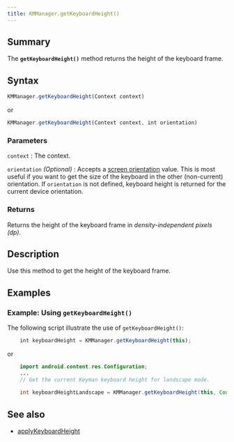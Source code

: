 ```yaml
---
title: KMManager.getKeyboardHeight()
---
```


## Summary

The **`getKeyboardHeight()`** method returns the height of the keyboard
frame.

## Syntax

``` javascript
KMManager.getKeyboardHeight(Context context)
```
or
``` javascript
KMManager.getKeyboardHeight(Context context, int orientation)
```

### Parameters

`context`
:   The context.

`orientation` _(Optional)_
: Accepts a [screen orientation](https://developer.android.com/training/multiscreen/screensizes#TaskUseOriQuali) value. This is most useful if you want to get the size of the keyboard in the other (non-current) orientation. If `orientation` is not defined, keyboard height is returned for the current device orientation.

### Returns

Returns the height of the keyboard frame in *density-independent pixels
(dp)*.

## Description

Use this method to get the height of the keyboard frame.

## Examples

### Example: Using `getKeyboardHeight()`

The following script illustrate the use of `getKeyboardHeight()`:

``` javascript
    int keyboardHeight = KMManager.getKeyboardHeight(this);
```
or
```java
    import android.content.res.Configuration;
    ...
    // Get the current Keyman keyboard height for landscape mode.
    
    int keyboardHeightLandscape = KMManager.getKeyboardHeight(this, Configuration.ORIENTATION_LANDSCAPE);
```

## See also

-   [applyKeyboardHeight](applyKeyboardHeight)

